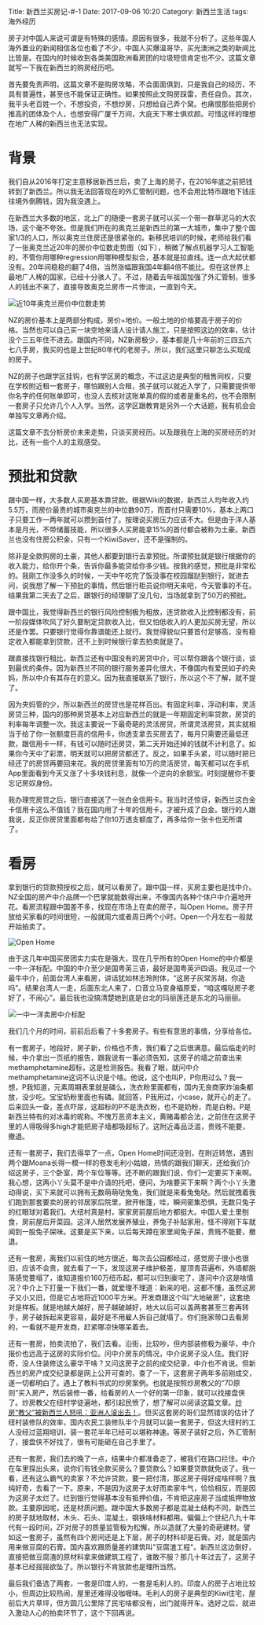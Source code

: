 Title: 新西兰买房记-#-1
Date: 2017-09-06 10:20
Category: 新西兰生活
tags:    海外经历

房子对中国人来说可谓是有特殊的感情。原因有很多，我就不分析了。这些年国人海外置业的新闻相信各位也看了不少，中国人买爆温哥华，买光澳洲之类的新闻比比皆是。在国内的时候收到各类美国欧洲看房团的垃圾短信肯定也不少。这篇文章就写一下我在新西兰的购房经历吧。

首先要免责声明，这篇文章不是购房攻略，不会面面俱到，只是我自己的经历，不具有普遍性，甚至也不能保证正确性。如果按照此文购房踩雷，责任自负。其次，我平头老百姓一个，不想投资，不想炒房，只想给自己弄个窝。也痛恨那些把房价推高的团体及个人，也想安得广厦千万间，大庇天下寒士俱欢颜。可惜这样的理想在地广人稀的新西兰也无法实现。

# 背景

我们自从2016年打定主意移居新西兰后，卖了上海的房子，在2016年底之前把钱转到了新西兰。所以我无法回答现在的外汇管制问题，也不会用比特币跟地下钱庄往境外倒腾钱，因为我没遇上。

在新西兰大多数的地区，北上广的随便一套房子就可以买一个带一群草泥马的大农场，这个毫不夸张。但是我们所在的奥克兰是新西兰的第一大城市，集中了整个国家1/3的人口，所以奥克兰住房还是很紧张的。新移民培训的时候，老师给我们看了一张奥克兰近20年的房价中位数走势图（如下），稍微了解点机器学习人工智能的，不管你用哪种regression用哪种模型拟合，基本就是拉直线。连一点大起伏都没有。20年间稳稳的翻了4倍，当然涨幅跟我国4年翻4倍不能比。但在这世界上最地广人稀的国家，已经十分骇人了。不过，随着去年祖国加强了外汇管制，很多人的钱出不来了，直接导致奥克兰房市一片惨淡，一直到今天。

![近10年奥克兰房价中位数走势](/uploads/2017/xin-xi-lan-mai-fang-ji-1-md.0.png)

NZ的房价基本上是两部分构成，房价+地价。一般土地的价格要高于房子的价格。当然也可以自己买一块空地来请人设计请人施工，只是按照这边的效率，估计没个三五年住不进去。跟国内不同，NZ新房极少，基本都是几十年前的三四五六七八手房，我买的也是上世纪80年代的老房子。所以，我们这里只聊怎么买现成的房子。

NZ的房子也跟学区挂钩，也有学区房的概念，不过这边是典型的租售同权，只要在学校附近租一套房子，哪怕跟别人合租，孩子就可以就近入学了，只需要提供带你名字的任何账单即可，也没人去核对这账单真的假的或者是重名的，也不会限制一套房子只允许几个人入学。当然，这学区跟教育是另外一个大话题，我有机会会单独写文章再介绍。

这篇文章不去分析房价未来走势，只谈买房经历。以及跟我在上海的买房经历的对比，还有一些个人的主观感受。

# 预批和贷款

跟中国一样，大多数人买房基本靠贷款。根据Wiki的数据，新西兰人均年收入约5.5万，而房价最贵的城市奥克兰的中位数90万，而首付只需要10%，基本上两口子只要工作一两年就可以攒到首付了。按理说买房压力应该不大。但是由于洋人基本是月光，不带储蓄技能，所以很多人买房能拿15%的首付都会被称为土豪。新西兰也没有住房公积金，只有一个KiwiSaver，还不是强制的。

除非是全款购房的土豪，其他人都要到银行去拿预批。所谓预批就是银行根据你的收入能力，给你开个条，告诉你最多能贷给你多少钱。按我的感觉，预批是非常松的。我刚工作没多久的时候，一天中午吃完了饭没事在校园蹓跶到银行，就进去问，说我想了解一下预批的事情，然后银行柜员说你明天来吧，今天管事的不在。结果我第二天去了之后，跟银行的经理聊了没几句，当场就拿到了50万的预批。

跟中国比，我觉得新西兰的银行风险控制极为粗放，连贷款收入比控制都没有，前一阶段媒体吹风了好久要制定贷款收入比，但又怕低收入的人更加买房无望，所以还是作罢。只要银行觉得你靠谱能还上就行。我觉得貌似只要首付足够高，没有稳定收入都能拿到贷款，还不上到时候银行拿去拍卖就是了。

跟直接找银行相比，新西兰还有中国没有的房贷中介，可以帮你跟各个银行谈，谈到最优的条件。因为新西兰不同的银行服务差异化很大，不像国内有爱民如子的央妈，所以中介有其存在的意义。因为我直接联系了银行，所以这个不了解，就不提了。

因为央妈管的少，所以新西兰的房贷也是花样百出。有固定利率，浮动利率，灵活房贷三种，国内的那种房贷基本上对应新西兰的就是一年期固定利率贷款，房贷的利率每年调整一次。我这主要说一下最奇葩的灵活房贷。所谓灵活房贷，其实就相当于给了你一张额度巨高的信用卡，你透支拿去买房去了，每月只需要还最低还款，跟信用卡一样，有钱可以随时还房贷，第二天开始还掉的钱就不计利息了。如果你今天中了彩票，明天就可以把房贷都还了。反之，如果手头紧，可以随时把已经还了的房贷再要回来花。我的房贷里面有10万的灵活房贷，每天都可以在手机App里面看到今天又涨了十多块钱利息，就像一个逆向的余额宝。时刻提醒你不要忘记房奴身份。

我办理完房贷之后，银行直接送了一张白金信用卡。我当时还惊讶，新西兰这白金卡信用卡这么不值钱？我在国内用了十年的信用卡，才被升成了白金。银行的人跟我说，反正你房贷里面都有给了你10万透支额度了，再多给你一张卡也无所谓了。

# 看房

拿到银行的贷款预授权之后，就可以看房了。跟中国一样，买房主要也是找中介。NZ全国的房产中介品牌一个巴掌就能数得出来，不像国内各种个体户中介遍地开花。看房流程跟中国差不多，找现在市场上在卖的房子，叫Open Home。房子开放给买家看的时间很短，一般就周六或者周日两个小时。Open一个月左右一般就开始拍卖了。

![Open Home](/uploads/2017/xin-xi-lan-mai-fang-ji-1-md.1.png)

由于这几年中国买房团实力实在是强大，现在几乎所有的Open Home的中介都是一中一洋标配。中国的中介至少是国粤英三语，最好是国粤英沪四语。我见过一个最牛中介，前面台湾人来看房，讲话犹如林志玲附体，“这房子灰常苏胡，你造吗”。结果台湾人一走，后面东北人来了，口音立马变身福原爱，“咱这嘎哒房子老好了，不闹心”。最后我也没搞清楚她到底是台北的玛丽莲还是东北的马丽丽。

![一中一洋卖房中介标配](/uploads/2017/xin-xi-lan-mai-fang-ji-1-md.2.png)

我们几个月的时间，前前后后看了十多套房子。有些有意思的事情，分享给各位。

有一套房子，地段好，房子新，价格也不贵，我们看了之后很满意。最后临走的时候，中介拿出一页纸的报告，跟我说有一事必须告知，这房子的墙之前查出来methamphetamine超标，这是检测报告。我看了眼，就问中介methamphetamine这词不认识是个啥。他说，这个也叫P，P你用过么？我一想，P我知道，元素周期表里就是磷么，洗衣粉里面都有，国内无良商家炸油条都放，没少吃。宝宝奶粉里面也有磷。就回答，P我用过，小case，就开心的走了。后来回头一查，差点吓尿，这超标的P不是洗衣粉，也不是奶粉，而是白粉。P是新西兰特有的对冰毒的昵称。不愧万恶资本主义，黄赌毒都合法，之前住在这房子里的人得吸得多high才能把房子墙都吸超标了。这附近毒品泛滥，贵贱不能要，撤退。

还有一套房子，我们去得早了一点，Open Home时间还没到，在附近转悠，遇到两个跟Moana长得一模一样的卷发毛利小姑娘，热情的跟我们聊天，还给我们介绍这房子，三个卧室，两个车位等等。还不断的跟我们说，你们一定要买下来啊。我心想，这两小丫头莫不是中介请的托吧，便问，为啥要买下来啊？两个小丫头激动得说，买下来就可以拥有无数萌萌哒兔兔，我们就是来看兔兔哒。然后就拽着我们跑到那套要卖的房的邻居家后院里，掀开帐篷，哇，瞬间密集恐惧，无数只兔子的红眼球对着我们。大纽村真是村，家家房前屋后地方都挺大。中国人爱土里刨食，房前屋后开菜园。这洋人居然发展养殖业，养兔子补贴家用，怪不得刚下车就闻到一股兔子屎味。这要是买下来，以后每天蹲在家里闻兔子屎，贵贱不能要，撤退。

还有一套房，离我们以前住的地方很近，每次去公园都经过，感觉房子很小也很旧，应该不会贵，就去看了一下，发现这房子维护极差，屋顶青苔遍布，外墙都脱落感觉要塌了，谁知道报价160万纽币起，都可以归到豪宅了，遂问中介这是啥情况？中介上下打量一下我们一番，就爱理不理道：新来的吧，这都不懂，虽然这房子又小又旧，但是它占地将近1000平方米。开发商跟这个叫“大地破房”，这套绝对是样板。就是地越大越好，房子越破越好，地大以后可以盖两套甚至三套再转手，房子破拆起来更容易，最好是不用雇人拆自己就塌了。你们拖家带口去看房的，一看就不是开发商，赶紧哪凉快哪呆着去。

还有一套房，拍卖流拍了，我们去看。沿街，比较吵，但内部装修极为豪华，中介报价也远高于这房的实际价位。问中介房东的情况，中介说房子没人住。我们好奇，没人住装修这么豪华干啥？又问这房子之前的成交纪录，中介也不肯说。但新西兰的房产成交纪录都是网上公开可查的，查了一下，这套房子两年多前刚成交，遂一切都明白了。遇上了教科书式的炒房案例。也就是按照炒房教父的“7D原则”买入房产，然后装修一番，给看房的人一个好的第一印象，就可以找接盘侠了。炒房教父在纽村学徒遍地，都引起民愤了，想了解可以阅读这篇文章。[炒房“教父”被新西兰人怒吼：亚洲人滚出去！](http://www.sohu.com/a/142651781_475945)。但买这套房的哥们显然错误的估计了纽村装修队的效率，国内农民工装修队半个月就可以装一套房子，但这大纽村的工人没经过蓝翔培训，装一套花半年已经可以堪称神速。等房子装好之后，外汇管制了，接盘侠不好找了，很有可能砸在自己手里了。

还有一套房，我们去的晚了一点，结果中介都准备走了，被我们在路口拦住。中介在车里探出头来，说你们有钱全款买房么？要贷款么？如果要贷款就免谈了。我一看，还有这么霸气的卖家？不允许贷款，要一把付清，那这房子得好成啥样啊？我纯好奇，去看了一下。原来，不是因为这房子太好而卖家牛气，恰恰相反，而是因为这房子太烂了。烂到银行觉得基本没有抵押价值，不肯把这座房子当成抵押物放款。主要原因呢，还是材质问题。跟中国大多数房子都是混凝土结构不同，新西兰的房子就地取材，木头、石头、混凝土，钢铁啥材料都用。偏偏上个世纪八九十年代有一段时间，ZF对房子的质量监管极为松懈，所以造就了大量的奇葩建材。譬如这一套房子，虽然有四个房间还是上下层，房子的材料却是石膏。对，就是国内用来做豆腐的石膏。国内喜欢跟质量差的建筑叫"豆腐渣工程"。新西兰这边倒好，直接把做豆腐渣的原材料拿来做建筑工程了，谁敢不服？那几十年过去了，这房子基本已经摇摇欲坠了。所以银行不肯放款也是理所当然。

最后我们备选了两套，一套是印度人的，一套是毛利人的。印度人的房子占地比较小，但周边比较热闹，屋里还难得没咖喱味。毛利人的房子是典型的Kiwi住宅，屋前后大片草坪，但方圆几公里除了民宅啥都没有，出门就得开车。选好之后，就进入激动人心的拍卖环节了，这个下回再说。
